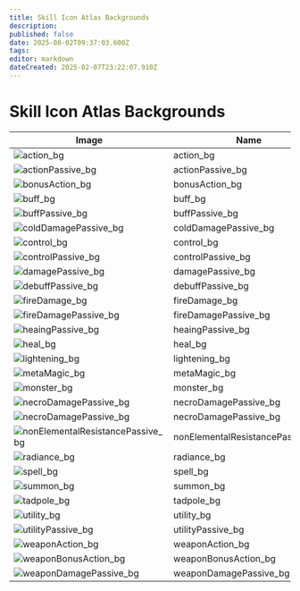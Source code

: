 ```yaml
---
title: Skill Icon Atlas Backgrounds
description: 
published: false
date: 2025-08-02T09:37:03.600Z
tags: 
editor: markdown
dateCreated: 2025-02-07T23:22:07.910Z
---
```


# Skill Icon Atlas Backgrounds


|Image|Name|Notes|
|-|-|-|
|![action_bg](/test/rando/action_bg.png)|action_bg| |
|![actionPassive_bg](/test/rando/actionPassive_bg.png)|actionPassive_bg| |
|![bonusAction_bg](/test/rando/bonusAction_bg.png)|bonusAction_bg| |
|![buff_bg](/test/rando/buff_bg.png)|buff_bg| |
|![buffPassive_bg](/test/rando/buffPassive_bg.png)|buffPassive_bg| |
|![coldDamagePassive_bg](/test/rando/coldDamagePassive_bg.png)|coldDamagePassive_bg| |
|![control_bg](/test/rando/control_bg.png)|control_bg| |
|![controlPassive_bg](/test/rando/controlPassive_bg.png)|controlPassive_bg| |
|![damagePassive_bg](/test/rando/damagePassive_bg.png)|damagePassive_bg| |
|![debuffPassive_bg](/test/rando/debuffPassive_bg.png)|debuffPassive_bg| |
|![fireDamage_bg](/test/rando/fireDamage_bg.png)|fireDamage_bg| |
|![fireDamagePassive_bg](/test/rando/fireDamagePassive_bg.png)|fireDamagePassive_bg| |
|![heaingPassive_bg](/test/rando/heaingPassive_bg.png)|heaingPassive_bg| |
|![heal_bg](/test/rando/heal_bg.png)|heal_bg| |
|![lightening_bg](/test/rando/lightening_bg.png)|lightening_bg| |
|![metaMagic_bg](/test/rando/metaMagic_bg.png)|metaMagic_bg| |
|![monster_bg](/test/rando/monster_bg.png)|monster_bg| |
|![necroDamagePassive_bg](/test/rando/necroDamagePassive_bg.png)|necroDamagePassive_bg| |
|![necroDamagePassive_bg](/test/rando/necroDamagePassive_bg.png)|necroDamagePassive_bg| |
|![nonElementalResistancePassive_bg](/test/rando/nonElementalResistancePassive_bg.png)|nonElementalResistancePassive_bg| |
|![radiance_bg](/test/rando/radiance_bg.png)|radiance_bg| |
|![spell_bg](/test/rando/spell_bg.png)|spell_bg| |
|![summon_bg](/test/rando/summon_bg.png)|summon_bg| |
|![tadpole_bg](/test/rando/tadpole_bg.png)|tadpole_bg| |
|![utility_bg](/test/rando/utility_bg.png)|utility_bg| |
|![utilityPassive_bg](/test/rando/utilityPassive_bg.png)|utilityPassive_bg| |
|![weaponAction_bg](/test/rando/weaponAction_bg.png)|weaponAction_bg| |
|![weaponBonusAction_bg](/test/rando/weaponBonusAction_bg.png)|weaponBonusAction_bg| |
|![weaponDamagePassive_bg](/test/rando/weaponDamagePassive_bg.png)|weaponDamagePassive_bg| |